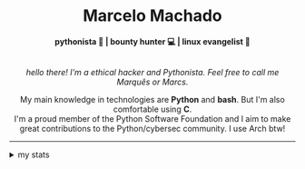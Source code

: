 <h1 align="center"> Marcelo Machado </h1> <!-- <img src="https://tryhackme-badges.s3.amazonaws.com/mmaachado.png" alt="TryHackMe"> -->
    
<div align="center">
<b>pythonista 🐍 | bounty hunter 💻 | linux evangelist 🐧</b>
<br>
<br>

<i>hello there! I'm a ethical hacker and Pythonista. Feel free to call me Marquês or Marcs.</i>

<p>

My main knowledge in technologies are **Python** and **bash**. But I'm also comfortable using **C**. <br/>
I'm a proud member of the Python Software Foundation and I aim to make great contributions to the Python/cybersec community. I use Arch btw!
</p>

</div>

---

<details closed>    
<summary>my stats</summary>

<!--START_SECTION:waka-->
**I'm an Early 🐤** 

```text
🌞 Morning    46 commits     ███░░░░░░░░░░░░░░░░░░░░░░   14.94% 
🌆 Daytime    124 commits    ██████████░░░░░░░░░░░░░░░   40.26% 
🌃 Evening    127 commits    ██████████░░░░░░░░░░░░░░░   41.23% 
🌙 Night      11 commits     █░░░░░░░░░░░░░░░░░░░░░░░░   3.57%

```


📊 **This Week I Spent My Time On** 

```text
⌚︎ Time Zone: America/Sao_Paulo

💬 Programming Languages: 
Markdown                 6 hrs 5 mins        ███████████████████░░░░░░   78.34% 
Other                    37 mins             ██░░░░░░░░░░░░░░░░░░░░░░░   8.11% 
JSON                     22 mins             █░░░░░░░░░░░░░░░░░░░░░░░░   4.91% 
Bash                     19 mins             █░░░░░░░░░░░░░░░░░░░░░░░░   4.13% 
CSS                      13 mins             ░░░░░░░░░░░░░░░░░░░░░░░░░   2.94%

🔥 Editors: 
Obsidian                 6 hrs 2 mins        ███████████████████░░░░░░   77.71% 
VS Code                  1 hr 44 mins        █████░░░░░░░░░░░░░░░░░░░░   22.29%

💻 Operating System: 
Linux                    5 hrs 18 mins       █████████████████░░░░░░░░   68.31% 
Windows                  2 hrs 27 mins       ████████░░░░░░░░░░░░░░░░░   31.69%

```


 Last Updated on 14/06/2025
<!--END_SECTION:waka-->

<!-- <div>
        <a target="_blank" rel="noopener noreferrer" href="https://github.com/mmaachado?tab=repositories"><img src="https://github-readme-stats.vercel.app/api/top-langs/?username=mmaachado&hide=html,css,swift,ruby&langs_count=6&hide_border=true&layout=compact&show_icons=true&line_height=10&theme=transparent&title_color=4a86d1&custom_title=favourite%20languages"
       alt="most used languages" align="right"></a>
     <a target="_blank" rel="noopener noreferrer" href="https://wakatime.com/@mmachado"><img width="400rem" src="https://github-readme-stats.vercel.app/api/wakatime?username=mmachado&theme=transparent&hide_border=true&hide=markdown,html,css,text,other,yaml,json,prolog,dart,docker,xml,gitconfig,TSQL&hide_title=true&line_height=50&langs_count=4&layout=default" alt="wakatime stats" align="left" /></a> 
        

</div>

 <img src="https://raw.githubusercontent.com/MicaelliMedeiros/micaellimedeiros/master/image/computer-illustration.png" min-width="400px" max-width="400px" width="400px" align="right" alt="computer-illustration.png"> -->
<!-- [![Buy me a coffee](https://img.shields.io/badge/Buy%20Me%20a%20Coffee-ffdd00?style=for-the-badge&logo=buy-me-a-coffee&logoColor=black)](https://www.buymeacoffee.com/anticodingclub) -->

</details>
